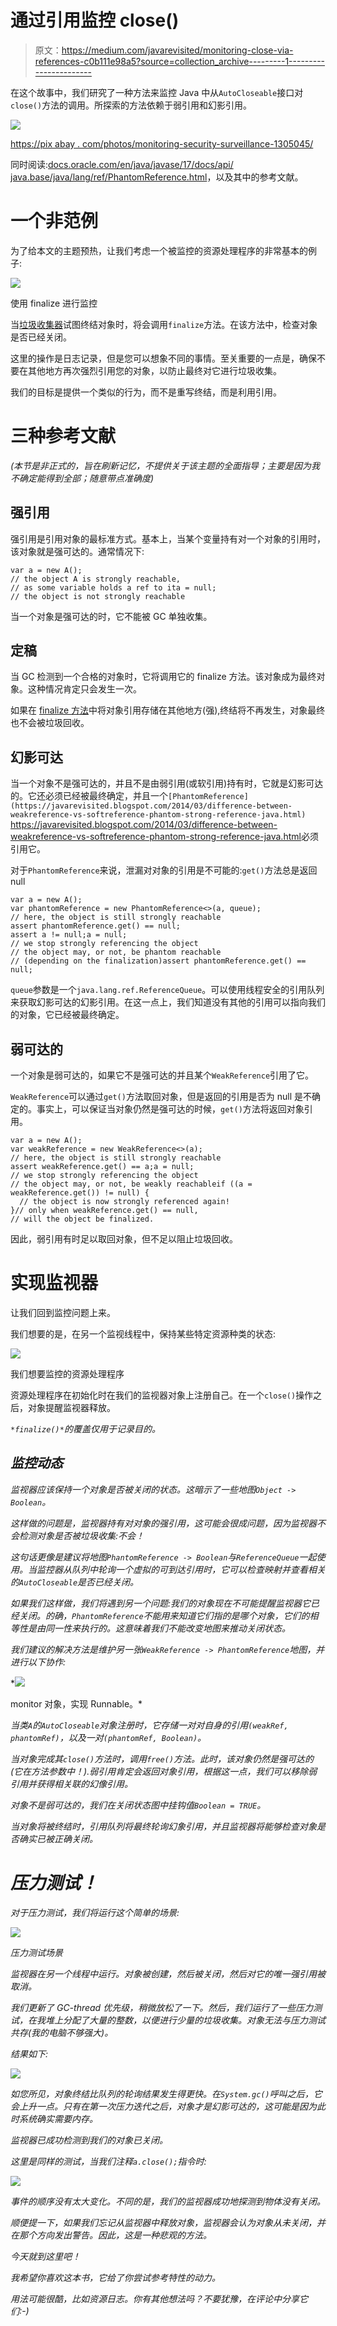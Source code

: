 # 通过引用监控 close()

> 原文：<https://medium.com/javarevisited/monitoring-close-via-references-c0b111e98a5?source=collection_archive---------1----------------------->

在这个故事中，我们研究了一种方法来监控 Java 中从`AutoCloseable`接口对`close()`方法的调用。所探索的方法依赖于弱引用和幻影引用。

![](img/c2b599ba2a5270f3a92ddb759d65652c.png)

[https://pix abay . com/photos/monitoring-security-surveillance-1305045/](https://pixabay.com/photos/monitoring-security-surveillance-1305045/)

同时阅读:[docs.oracle.com/en/java/javase/17/docs/api/
java.base/java/lang/ref/PhantomReference.html](https://docs.oracle.com/en/java/javase/17/docs/api/java.base/java/lang/ref/PhantomReference.html)，以及其中的参考文献。

# 一个非范例

为了给本文的主题预热，让我们考虑一个被监控的资源处理程序的非常基本的例子:

[![](img/4a4f86a72d17f3ff6232306473f0b0a4.png)](https://javarevisited.blogspot.com/2014/10/right-way-to-close-inputstream-file-resource-in-java.html)

使用 finalize 进行监控

当[垃圾收集器](http://javarevisited.blogspot.sg/2017/02/use-string-deduplication-to-save-memory-from-duplicates-in-java8.html#axzz53GlhtuGG)试图终结对象时，将会调用`finalize`方法。在该方法中，检查对象是否已经关闭。

这里的操作是日志记录，但是您可以想象不同的事情。至关重要的一点是，确保不要在其他地方再次强烈引用您的对象，以防止最终对它进行垃圾收集。

我们的目标是提供一个类似的行为，而不是重写终结，而是利用引用。

# 三种参考文献

*(本节是非正式的，旨在刷新记忆，不提供关于该主题的全面指导；主要是因为我不确定能得到全部；随意带点准确度)*

## 强引用

强引用是引用对象的最标准方式。基本上，当某个变量持有对一个对象的引用时，该对象就是强可达的。通常情况下:

```
var a = new A();
// the object A is strongly reachable,
// as some variable holds a ref to ita = null;
// the object is not strongly reachable
```

当一个对象是强可达的时，它不能被 GC 单独收集。

## 定稿

当 GC 检测到一个合格的对象时，它将调用它的 finalize 方法。该对象成为最终对象。这种情况肯定只会发生一次。

如果在 [finalize 方法](https://javarevisited.blogspot.com/2012/11/difference-between-final-finally-and-finalize-java.html#axzz5WKm9BB8F)中将对象引用存储在其他地方(强),终结将不再发生，对象最终也不会被垃圾回收。

## 幻影可达

当一个对象不是强可达的，并且不是由弱引用(或软引用)持有时，它就是幻影可达的。它还必须已经被最终确定，并且一个`[PhantomReference](https://javarevisited.blogspot.com/2014/03/difference-between-weakreference-vs-softreference-phantom-strong-reference-java.html)` <https://javarevisited.blogspot.com/2014/03/difference-between-weakreference-vs-softreference-phantom-strong-reference-java.html>必须引用它。

对于`PhantomReference`来说，泄漏对对象的引用是不可能的:`get()`方法总是返回 null

```
var a = new A();
var phantomReference = new PhantomReference<>(a, queue);
// here, the object is still strongly reachable
assert phantomReference.get() == null;
assert a != null;a = null;
// we stop strongly referencing the object
// the object may, or not, be phantom reachable
// (depending on the finalization)assert phantomReference.get() == null;
```

`queue`参数是一个`java.lang.ref.ReferenceQueue`。可以使用线程安全的引用队列来获取幻影可达的幻影引用。在这一点上，我们知道没有其他的引用可以指向我们的对象，它已经被最终确定。

## 弱可达的

一个对象是弱可达的，如果它不是强可达的并且某个`WeakReference`引用了它。

`WeakReference`可以通过`get()`方法取回对象，但是返回的引用是否为 null 是不确定的。事实上，可以保证当对象仍然是强可达的时候，`get()`方法将返回对象引用。

```
var a = new A();
var weakReference = new WeakReference<>(a);
// here, the object is still strongly reachable
assert weakReference.get() == a;a = null;
// we stop strongly referencing the object
// the object may, or not, be weakly reachableif ((a = weakReference.get()) != null) {
  // the object is now strongly referenced again!
}// only when weakReference.get() == null,
// will the object be finalized.
```

因此，弱引用有时足以取回对象，但不足以阻止垃圾回收。

# 实现监视器

让我们回到监控问题上来。

我们想要的是，在另一个监视线程中，保持某些特定资源种类的状态:

[![](img/8278fdfa2041c68f37ed481f3509bdbf.png)](https://www.java67.com/2019/08/best-books-to-learn-java-virtual-machine-in-depth.html)

我们想要监控的资源处理程序

资源处理程序在初始化时在我们的监视器对象上注册自己。在一个`close()`操作之后，对象提醒监视器释放。

*`*finalize()*`*的覆盖仅用于记录目的。**

## *监控动态*

*监视器应该保持一个对象是否被关闭的状态。这暗示了一些地图`Object -> Boolean`。*

*这样做的问题是，监视器持有对对象的强引用，这可能会很成问题，因为监视器不会检测对象是否被垃圾收集:不会！*

*这句话更像是建议将地图`PhantomReference -> Boolean`与`ReferenceQueue`一起使用。当监控器从队列中轮询一个虚拟的可到达引用时，它可以检查映射并查看相关的`AutoCloseable`是否已经关闭。*

*如果我们这样做，我们将遇到另一个问题:我们的对象现在不可能提醒监视器它已经关闭。的确，`PhantomReference`不能用来知道它们指的是哪个对象，它们的相等性是由同一性来执行的。这意味着我们不能改变地图来推动关闭状态。*

*我们建议的解决方法是维护另一张`WeakReference -> PhantomReference`地图，并进行以下协作:*

*[![](img/bc37ecd28e2ac1b79852109124c401b7.png)](https://javarevisited.blogspot.com/2011/04/garbage-collection-in-java.html)

monitor 对象，实现 Runnable。* 

*当类`A`的`AutoCloseable`对象注册时，它存储一对对自身的引用`(weakRef, phantomRef)`，以及一对`(phantomRef, Boolean)`。*

*当对象完成其`close()`方法时，调用`free()`方法。此时，该对象仍然是强可达的(它在方法参数中！).弱引用肯定会返回对象引用，根据这一点，我们可以移除弱引用并获得相关联的幻像引用。*

*对象不是弱可达的，我们在关闭状态图中挂钩值`Boolean = TRUE`。*

*当对象将被终结时，引用队列将最终轮询幻象引用，并且监视器将能够检查对象是否确实已被正确关闭。*

# *压力测试！*

*对于压力测试，我们将运行这个简单的场景:*

*![](img/d86ce407b8c34ab819acc764f15dd5ad.png)*

*压力测试场景*

*监视器在另一个线程中运行。对象被创建，然后被关闭，然后对它的唯一强引用被取消。*

*我们更新了 GC-thread 优先级，稍微放松了一下。然后，我们运行了一些压力测试，在我堆上分配了大量的整数，以便进行少量的垃圾收集。对象无法与压力测试共存(我的电脑不够强大)。*

*结果如下:*

*![](img/5836241242115f921fdbf98b3775c647.png)*

*如您所见，对象终结比队列的轮询结果发生得更快。在`System.gc()`呼叫之后，它会上升一点。只有在第一次压力迭代之后，对象才是幻影可达的，这可能是因为此时系统确实需要内存。*

*监视器已成功检测到我们的对象已关闭。*

*这里是同样的测试，当我们注释`a.close();`指令时:*

*![](img/3691510db1e75a14c7331cb908d52bd6.png)*

*事件的顺序没有太大变化。不同的是，我们的监视器成功地探测到物体没有关闭。*

*顺便提一下，如果我们忘记从监视器中释放对象，监视器会认为对象从未关闭，并在那个方向发出警告。因此，这是一种悲观的方法。*

*今天就到这里吧！*

*我希望你喜欢这本书，它给了你尝试参考特性的动力。*

*用法可能很酷，比如资源日志。你有其他想法吗？不要犹豫，在评论中分享它们:-)*